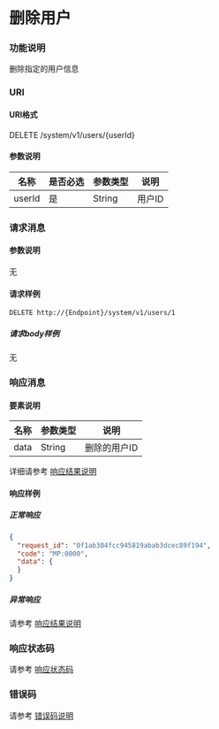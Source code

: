 # 删除用户

### 功能说明
删除指定的用户信息

### URI
#### URI格式  
DELETE /system/v1/users/{userId}  
#### 参数说明  
| 名称 | 是否必选 | 参数类型 | 说明 |
| --- | --- | --- | --- |
| userId | 是 | String | 用户ID |

### 请求消息
#### 参数说明  
无

#### 请求样例  
```
DELETE http://{Endpoint}/system/v1/users/1
```
##### 请求body样例
无

### 响应消息
#### 要素说明
| 名称 | 参数类型 | 说明 |
| --- | --- | --- |
| data | String | 删除的用户ID |

详细请参考 [响应结果说明](../../../common/response/result.md#要素说明)  

#### 响应样例
##### 正常响应
```json
{
  "request_id": "0f1ab304fcc945819abab3dcec89f194",
  "code": "MP:0000",
  "data": {
  }
}
```
##### 异常响应
请参考 [响应结果说明](../../../common/response/result.md#异常响应样例)

### 响应状态码
请参考 [响应状态码](../../../common/response/status.md)

### 错误码
请参考 [错误码说明](../../../common/errorCode/README.md)